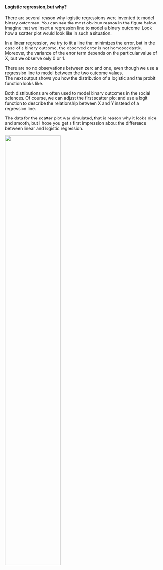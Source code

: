 #### Logistic regression, but why?

There are several reason why logistic regressions were invented to model binary outcomes. 
You can see the most obvious reason in the figure below. Imagine that we insert a regression line to model a binary outcome. 
Look how a scatter plot would look like in such a situation.

In a linear regression, we try to fit a line that minimizes the error, but in the case of a binary outcome, the observed error is not homoscedastic.
 Moreover, the variance of the error term depends on the particular value of X, but we observe only 0 or 1. 
 
 There are no no observations between zero and one, even though we use a regression line to model between the two outcome values.  
 The next output shows you how the distribution of a logistic and the probit function looks like.

Both distributions are often used to model binary outcomes in the social sciences. 
Of course, we can adjust the first scatter plot and use a logit function to describe the relationship between X and Y instead of a regression line.

The data for the scatter plot was simulated, that is reason why it looks nice and smooth,
 but I hope you get a first impression about the difference between linear and logistic regression.
 
 
 <right>

<img src="https://urbanmilwaukee.com/wp-content/uploads/2020/03/UWM-logo.jpg" width="60%"/>

</right>
